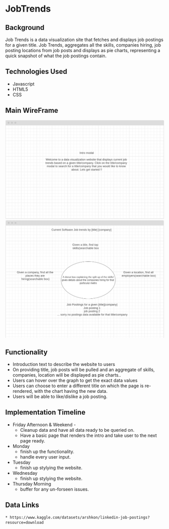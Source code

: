 # JobTrends

## Background 
Job Trends is a data visualization site that fetches and displays job postings for a given title. Job Trends, aggregates all the skills, companies hiring, job posting locations from job posts and displays as pie charts, representing a quick snapshot of what the job postings contain.

## Technologies Used
* Javascript
* HTML5
* CSS

## Main WireFrame
![plot](./imgs/wireframe1.png)
![plot](./imgs/wireframe2.png)

## Functionality
* Introduction text to describe the website to users
* On providing title, job posts will be pulled and an aggregate of skills, companies, location will be displayed as pie charts..
* Users can hover over the graph to get the exact data values
* Users can choose to enter a different title on which the page is re-rendered, with the chart having the new data.
* Users will be able to like/dislike a job posting.

## Implementation Timeline
* Friday Afternoon & Weekend - 
    * Cleanup data and have all data ready to be queried on. 
    * Have a basic page that renders the intro and take user to the next page ready.
* Monday
    * finish up the functionality.
    * handle every user input.
* Tuesday
    * finish up stylying the website.
* Wednesday
    * finish up stylying the website.
* Thursday Morning
    * buffer for any un-forseen issues.

## Data Links
    * https://www.kaggle.com/datasets/arshkon/linkedin-job-postings?resource=download